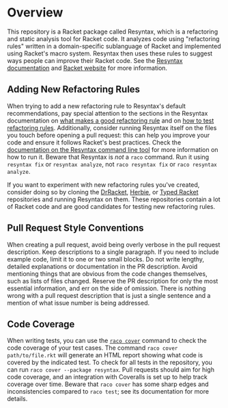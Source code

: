 # Overview

This repository is a Racket package called Resyntax, which is a refactoring and
static analysis tool for Racket code. It analyzes code using "refactoring
rules" written in a domain-specific sublanguage of Racket and implemented using
Racket's macro system. Resyntax then uses these rules to suggest ways people
can improve their Racket code. See the [Resyntax documentation][1] and
[Racket website][2] for more information.

## Adding New Refactoring Rules

When trying to add a new refactoring rule to Resyntax's default
recommendations, pay special attention to the sections in the Resyntax
documentation on [what makes a good refactoring rule][3] and on
[how to test refactoring rules][4]. Additionally, consider running Resyntax
itself on the files you touch before opening a pull request: this can help you
improve your code and ensure it follows Racket's best practices. Check the
[documentation on the Resyntax command line tool][5] for more information on
how to run it. Beware that Resyntax is *not* a `raco` command. Run it
using `resyntax fix` or `resyntax analyze`, not `raco resyntax fix` or
`raco resyntax analyze`.

If you want to experiment with new refactoring rules you've created, consider
doing so by cloning the [DrRacket][6], [Herbie][7], or [Typed Racket][8]
repositories and running Resyntax on them. These repositories contain a lot
of Racket code and are good candidates for testing new refactoring rules.

## Pull Request Style Conventions

When creating a pull request, avoid being overly verbose in the pull
request description. Keep descriptions to a single paragraph. If you need to
include example code, limit it to one or two small blocks. Do not write
lengthy, detailed explanations or documentation in the PR description. Avoid
mentioning things that are obvious from the code changes themselves, such as
lists of files changed. Reserve the PR description for only the most essential
information, and err on the side of omission. There is nothing wrong with a
pull request description that is just a single sentence and a mention of what
issue number is being addressed.

## Code Coverage

When writing tests, you can use the [`raco cover`][9] command to check the
code coverage of your test cases. The command `raco cover path/to/file.rkt`
will generate an HTML report showing what code is covered by the indicated test.
To check for all tests in the repository, you can run `raco cover --package resyntax`.
Pull requests should aim for high code coverage, and an integration with Coveralls
is set up to help track coverage over time. Beware that `raco cover` has some
sharp edges and inconsistencies compared to `raco test`; see its documentation for
more details.

[1]: https://docs.racket-lang.org/resyntax/
[2]: https://racket-lang.org/
[3]: https://docs.racket-lang.org/resyntax/Refactoring_Rules_and_Suites.html#%28part._.What_.Makes_a_.Good_.Refactoring_.Rule_%29
[4]: https://docs.racket-lang.org/resyntax/Testing_Refactoring_Rules.html
[5]: https://docs.racket-lang.org/resyntax/cli.html
[6]: https://github.com/racket/drracket
[7]: https://github.com/herbie-fp/herbie
[8]: https://github.com/racket/typed-racket
[9]: https://docs.racket-lang.org/cover/

